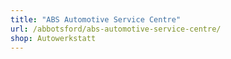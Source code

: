 ```yaml
---
title: "ABS Automotive Service Centre"
url: /abbotsford/abs-automotive-service-centre/
shop: Autowerkstatt
---
```

